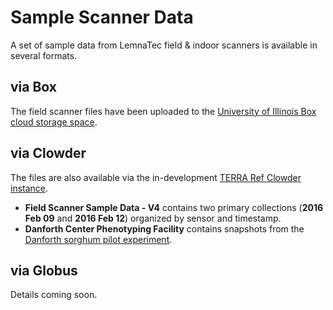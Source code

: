 # Sample Scanner Data
A set of sample data from LemnaTec field & indoor scanners is available in several formats.

## via Box
The field scanner files have been uploaded to the [University of Illinois Box cloud storage space](https://uofi.app.box.com/s/c9ngkwi3xvtfr0ei5zfzgf4jya0dmrlc).

## via Clowder
The files are also available via the in-development [TERRA Ref Clowder instance](http://141.142.209.122/clowder/spaces).  

* **Field Scanner Sample Data - V4** contains two primary collections (**2016 Feb 09** and **2016 Feb 12**) organized by sensor and timestamp.
* **Danforth Center Phenotyping Facility** contains snapshots from the [Danforth sorghum pilot experiment](danforth.md). 

## via Globus
Details coming soon.